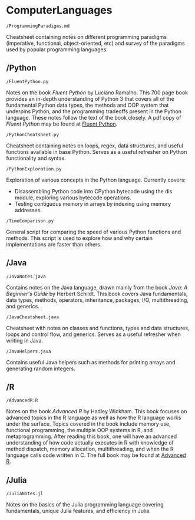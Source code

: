 # ComputerLanguages

`/ProgrammingParadigms.md`

Cheatsheet containing notes on different programming paradigms (imperative, functional, object-oriented, etc) and survey of the paradigms used by popular programming languages.

## /Python 

`/FluentPython.py`

Notes on the book *Fluent Python* by Luciano Ramalho. This 700 page book provides an in-depth understanding of Python 3 that covers all of the fundamental Python data types, the methods and OOP system that underpins Python, and the programming tradeoffs present in the Python language. These notes follow the text of the book closely. A pdf copy of *Fluent Python* may be found at [Fluent Python](https://github.com/hiddenJuliet/pythondocument/blob/master/Fluent%20Python.pdf).

`/PythonCheatsheet.py`

Cheatsheet containing notes on loops, regex, data structures, and useful functions available in base Python. Serves as a useful refresher on Python functionality and syntax.

`/PythonExploration.py`

Exploration of various concepts in the Python language. Currently covers:
* Disassembling Python code into CPython bytecode using the dis module, exploring various bytecode operations. 
* Testing contiguous memory in arrays by indexing using memory addresses.

`/TimeComparison.py`

General script for comparing the speed of various Python functions and methods. This script is used to explore how and why certain implementations are faster than others.

## /Java

`/JavaNotes.java`

Contains notes on the Java language, drawn mainly from the book *Java: A Beginner's Guide* by Herbert Schildt. This book covers Java fundamentals, data types, methods, operators, inheritance, packages, I/O, multithreading, and generics.

`/JavaCheatsheet.java`

Cheatsheet with notes on classes and functions, types and data structures, loops and control flow, and generics. Serves as a useful refresher when writing in Java.

`/JavaHelpers.java`

Contains useful Java helpers such as methods for printing arrays and generating random integers.

## /R

`/AdvancedR.R`

Notes on the book *Advanced R* by Hadley Wickham. This book focuses on advanced topics in the R language as well as how the R language works under the surface. Topics covered in the book include memory use, functional programming, the multiple OOP systems in R, and metaprogramming. After reading this book, one will have an advanced understanding of how code actually executes in R with knowledge of method dispatch, memory allocation, multithreading, and when the R language calls code written in C. The full book may be found at [Advanced R](https://adv-r.hadley.nz/). 

## /Julia

`/JuliaNotes.jl`

Notes on the basics of the Julia programming language covering fundamentals, unique Julia features, and efficiency in Julia.
